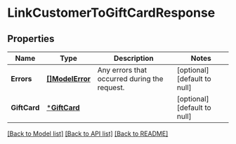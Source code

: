 # LinkCustomerToGiftCardResponse

## Properties

 Name         | Type                         | Description                                  | Notes                        
--------------|------------------------------|----------------------------------------------|------------------------------
 **Errors**   | [**[]ModelError**](Error.md) | Any errors that occurred during the request. | [optional] [default to null] 
 **GiftCard** | [***GiftCard**](GiftCard.md) |                                              | [optional] [default to null] 

[[Back to Model list]](../README.md#documentation-for-models) [[Back to API list]](../README.md#documentation-for-api-endpoints) [[Back to README]](../README.md)

